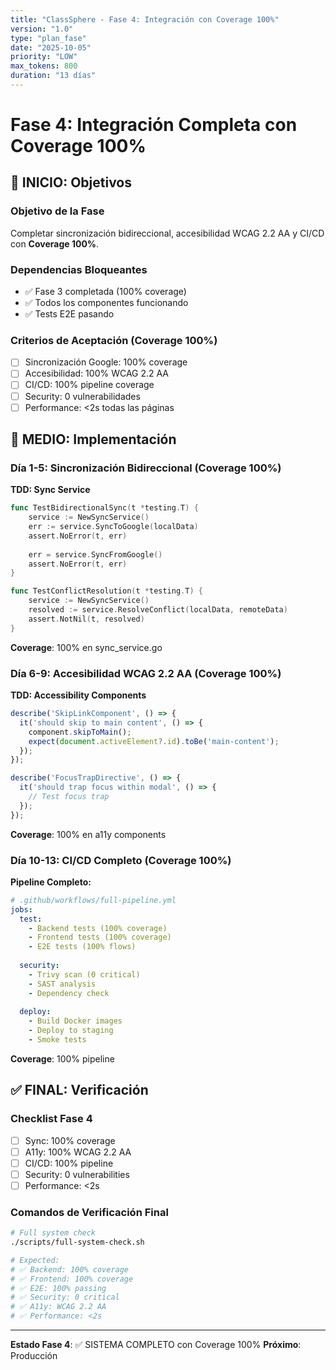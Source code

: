 ```yaml
---
title: "ClassSphere - Fase 4: Integración con Coverage 100%"
version: "1.0"
type: "plan_fase"
date: "2025-10-05"
priority: "LOW"
max_tokens: 800
duration: "13 días"
---
```


# Fase 4: Integración Completa con Coverage 100%

## 🎯 INICIO: Objetivos

### Objetivo de la Fase
Completar sincronización bidireccional, accesibilidad WCAG 2.2 AA y CI/CD con **Coverage 100%**.

### Dependencias Bloqueantes
- ✅ Fase 3 completada (100% coverage)
- ✅ Todos los componentes funcionando
- ✅ Tests E2E pasando

### Criterios de Aceptación (Coverage 100%)
- [ ] Sincronización Google: 100% coverage
- [ ] Accesibilidad: 100% WCAG 2.2 AA
- [ ] CI/CD: 100% pipeline coverage
- [ ] Security: 0 vulnerabilidades
- [ ] Performance: <2s todas las páginas

## 📅 MEDIO: Implementación

### Día 1-5: Sincronización Bidireccional (Coverage 100%)

**TDD: Sync Service**
```go
func TestBidirectionalSync(t *testing.T) {
    service := NewSyncService()
    err := service.SyncToGoogle(localData)
    assert.NoError(t, err)
    
    err = service.SyncFromGoogle()
    assert.NoError(t, err)
}

func TestConflictResolution(t *testing.T) {
    service := NewSyncService()
    resolved := service.ResolveConflict(localData, remoteData)
    assert.NotNil(t, resolved)
}
```

**Coverage**: 100% en sync_service.go

### Día 6-9: Accesibilidad WCAG 2.2 AA (Coverage 100%)

**TDD: Accessibility Components**
```typescript
describe('SkipLinkComponent', () => {
  it('should skip to main content', () => {
    component.skipToMain();
    expect(document.activeElement?.id).toBe('main-content');
  });
});

describe('FocusTrapDirective', () => {
  it('should trap focus within modal', () => {
    // Test focus trap
  });
});
```

**Coverage**: 100% en a11y components

### Día 10-13: CI/CD Completo (Coverage 100%)

**Pipeline Completo:**
```yaml
# .github/workflows/full-pipeline.yml
jobs:
  test:
    - Backend tests (100% coverage)
    - Frontend tests (100% coverage)
    - E2E tests (100% flows)
  
  security:
    - Trivy scan (0 critical)
    - SAST analysis
    - Dependency check
  
  deploy:
    - Build Docker images
    - Deploy to staging
    - Smoke tests
```

**Coverage**: 100% pipeline

## ✅ FINAL: Verificación

### Checklist Fase 4
- [ ] Sync: 100% coverage
- [ ] A11y: 100% WCAG 2.2 AA
- [ ] CI/CD: 100% pipeline
- [ ] Security: 0 vulnerabilities
- [ ] Performance: <2s

### Comandos de Verificación Final
```bash
# Full system check
./scripts/full-system-check.sh

# Expected:
# ✅ Backend: 100% coverage
# ✅ Frontend: 100% coverage
# ✅ E2E: 100% passing
# ✅ Security: 0 critical
# ✅ A11y: WCAG 2.2 AA
# ✅ Performance: <2s
```

---

**Estado Fase 4**: ✅ SISTEMA COMPLETO con Coverage 100%
**Próximo**: Producción
